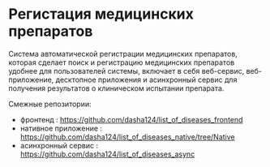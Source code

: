 # Регистация медицинских препаратов

Система автоматической регистрации медицинских препаратов, которая сделает поиск и регистрацию медицинских препаратов удобнее для пользователей системы, включает в себя веб-сервис, веб-приложение, десктопное приложения и асинхронный сервис для получения результатов о клиническом испытании препарата.

Смежные репозитории:
* фронтенд : https://github.com/dasha124/list_of_diseases_frontend
* нативное приложение : https://github.com/dasha124/list_of_diseases_native/tree/Native
* асинхронный сервис : https://github.com/dasha124/list_of_diseases_async
